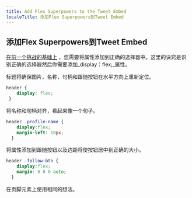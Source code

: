 ```yaml
---
title: Add Flex Superpowers to the Tweet Embed
localeTitle: 添加Flex Superpowers到Tweet Embed
---
```

## 添加Flex Superpowers到Tweet Embed

[在前一个挑战的基础上](https://github.com/freecodecamp/guides/tree/master/src/pages/responsive-web-design/css-flexbox/use-display-flex-to-position-two-boxes/index.md) ，您需要将属性添加到正确的选择器中。这里的诀窍是识别正确的选择器然后你需要添加_display：flex;_属性。

标题将确保图片，名称，句柄和跟随按钮在水平方向上重新定位。

```CSS
header { 
    display: flex; 
 } 
```

将名称和句柄对齐，看起来像一个句子。

```CSS
header .profile-name { 
    display:flex; 
    margin-left: 10px; 
  } 
```

将属性添加到跟随按钮以及边距将使按钮居中到正确的大小。

```CSS
header .follow-btn { 
    display:flex; 
    margin: 0 0 0 auto; 
  } 
```

在页脚元素上使用相同的想法。